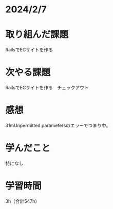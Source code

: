 # 2024/2/7
# 取り組んだ課題
RailsでECサイトを作る

# 次やる課題
RailsでECサイトを作る　チェックアウト

# 感想
31mUnpermitted parametersのエラーでつまり中。

# 学んだこと
特になし

# 学習時間
3h（合計547h）
